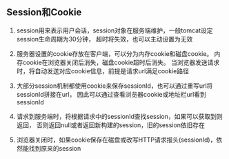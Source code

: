 ## Session和Cookie

1. session用来表示用户会话，session对象在服务端维护，一般tomcat设定session生命周期为30分钟，
   超时将失效，也可以主动设置为无效
   
2. 服务器设置的cookie存放在客户端，可以分为内存cookie和磁盘cookie。
   内存cookie在浏览器关闭后消失，磁盘cookie超时后消失。
   当浏览器发送请求时，将自动发送对应cookie信息，前提是请求url满足cookie路径
   
3. 大部分session机制都使用cookie来保存sessionId，也可以通过重写url将sessionId拼接在url，
   因此可以通过查看浏览器cookie或地址栏url看到sessionId
   
4. 请求到服务端时，将根据请求中的sessionId查找session，如果可以获取到则返回，
   否则返回null或者返回新构建的session，旧的session依旧存在
   
5. 浏览器关闭时，如果cookie保存在磁盘或改写HTTP请求报头(sessionId)，依然能找到原来的session